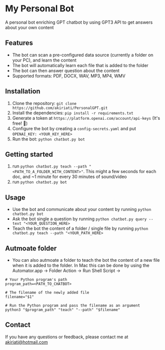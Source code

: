 # My Personal Bot

A personal bot enriching GPT chatbot by using GPT3 API to get answers about your own content

## Features
- The bot can scan a pre-configured data source (currently a folder on your PC), and learn the content
- The bot will automatically learn each file that is added to the folder 
- The bot can then answer question about the content
- Supported formats: PDF, DOCX, WAV, MP3, MP4, WMV

## Installation
1. Clone the repository: `git clone https://github.com/akiriati/PersonalGPT.git`
2. Install the dependencies: `pip install -r requirements.txt`
3. Generate a token at `https://platform.openai.com/account/api-keys` (It's free! 💸)
4. Configure the bot by creating a `config-secrets.yaml` and put `OPENAI_KEY: <YOUR_KEY_HERE>`
5. Run the bot: `python chatbot.py bot`

## Getting started 
1. run `python chatbot.py teach --path "<PATH_TO_A_FOLDER_WITH_CONTENT>"`. This might a few seconds for each doc, and ~1 minute for every 30 minutes of sound/video 
2. run `python chatbot.py bot`

## Usage
- Use the bot and communicate about your content by running `python chatbot.py bot`
- Ask the bot single a question by running `python chatbot.py query --text "<YOUR_QUESTION_HERE>`
- Teach the bot the content of a folder / single file by running `python chatbot.py teach --path "<YOUR_PATH_HERE>`

## Autmoate folder
- You can also autmoate a folder to teach the bot the content of a new file when it is added to the folder. In Mac this can be done by using the Automator.app -> Folder Action -> Run Shell Script -> 
```
# Your Python program's path
program_path=<PATH_TO_CHATBOT>

# The filename of the newly added file
filename="$1"

# Run the Python program and pass the filename as an argument
python3 "$program_path" "teach" "--path" "$filename"
```





## Contact
If you have any questions or feedback, please contact me at akiriati@hotmail.com
